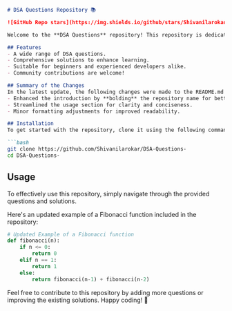 ```markdown
# DSA Questions Repository 📚

![GitHub Repo stars](https://img.shields.io/github/stars/Shivanilarokar/DSA-Questions-?style=social) ![GitHub forks](https://img.shields.io/github/forks/Shivanilarokar/DSA-Questions-?style=social) ![GitHub issues](https://img.shields.io/github/issues/Shivanilarokar/DSA-Questions-)

Welcome to the **DSA Questions** repository! This repository is dedicated to providing a wide range of Data Structures and Algorithms (DSA) questions along with their solutions.

## Features
- A wide range of DSA questions.
- Comprehensive solutions to enhance learning.
- Suitable for beginners and experienced developers alike.
- Community contributions are welcome!

## Summary of the Changes
In the latest update, the following changes were made to the README.md file:
- Enhanced the introduction by **bolding** the repository name for better visibility.
- Streamlined the usage section for clarity and conciseness.
- Minor formatting adjustments for improved readability.

## Installation
To get started with the repository, clone it using the following command:

```bash
git clone https://github.com/Shivanilarokar/DSA-Questions-
cd DSA-Questions-
```

## Usage
To effectively use this repository, simply navigate through the provided questions and solutions.

Here's an updated example of a Fibonacci function included in the repository:

```python
# Updated Example of a Fibonacci function
def fibonacci(n):
    if n <= 0:
        return 0
    elif n == 1:
        return 1
    else:
        return fibonacci(n-1) + fibonacci(n-2)
```

Feel free to contribute to this repository by adding more questions or improving the existing solutions. Happy coding! 🚀
```